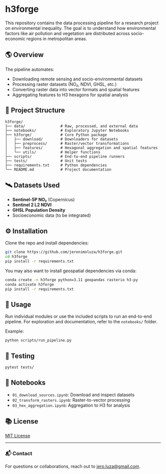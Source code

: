 # h3forge

This repository contains the data processing pipeline for a research project on environmental inequality. The goal is to understand how environmental factors like air pollution and vegetation are distributed across socio-economic regions in metropolitan areas.

## 🌎 Overview

The pipeline automates:

- Downloading remote sensing and socio-environmental datasets
- Processing raster datasets (NO₂, NDVI, GHSL, etc.)
- Converting raster data into vector formats and spatial features
- Aggregating features to H3 hexagons for spatial analysis

## 📁 Project Structure

```
h3forge/
├── data/                # Raw, processed, and external data
├── notebooks/           # Exploratory Jupyter Notebooks
├── h3forge/             # Core Python package
│   ├── download/        # Downloaders for datasets
│   ├── preprocess/      # Raster/vector transformations
│   ├── features/        # Hexagonal aggregation and spatial features
│   └── utils/           # Helper functions
├── scripts/             # End-to-end pipeline runners
├── tests/               # Unit tests
├── requirements.txt     # Python dependencies
└── README.md            # Project documentation
````

## 🛰️ Datasets Used

- **Sentinel-5P NO₂** (Copernicus)
- **Sentinel 2 L2 NDVI**
- **GHSL Population Density**
- Socioeconomic data (to be integrated)

## ⚙️ Installation

Clone the repo and install dependencies:

```bash
git clone https://github.com/jeronimoluza/h3forge.git
cd h3forge
pip install -r requirements.txt
````

You may also want to install geospatial dependencies via conda:

```bash
conda create -n h3forge python=3.11 geopandas rasterio h3-py
conda activate h3forge
pip install -r requirements.txt
```

## 🚀 Usage

Run individual modules or use the included scripts to run an end-to-end pipeline. For exploration and documentation, refer to the `notebooks/` folder.

Example:

```bash
python scripts/run_pipeline.py
```

## 🧪 Testing

```bash
pytest tests/
```

## 📖 Notebooks

* `01_download_sources.ipynb`: Download and inspect datasets
* `02_transform_rasters.ipynb`: Raster-to-vector processing
* `03_hex_aggregation.ipynb`: Aggregation to H3 for analysis

## 📚 License

[MIT License](LICENSE)

---

### 📬 Contact

For questions or collaborations, reach out to [jero.luza@gmail.com](mailto:jero.luza@gmail.com).
